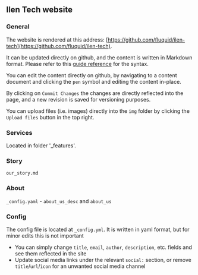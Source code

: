 ## Ilen Tech website

### General

The website is rendered at this address: [https://github.com/fluquid/ilen-tech](https://github.com/fluquid/ilen-tech).

It can be updated directly on github, and the content is written in Markdown format. Please refer to this [guide reference](https://kramdown.gettalong.org/quickref.html) for the syntax.

You can edit the content directly on github, by navigating to a content document and clicking the `pen` symbol and editing the content in-place.

By clicking on `Commit Changes` the changes are directly reflected into the page, and a new revision is saved for versioning purposes.

You can upload files (i.e. images) directly into the `img` folder by clicking the `Upload files` button in the top right.

### Services

Located in folder '_features'.

### Story

`our_story.md`

### About

`_config.yaml` - `about_us_desc` and `about_us`

### Config

The config file is located at `_config.yml`. It is written in yaml format, but for minor edits this is not important

* You can simply change `title`, `email`, `author`, `description`, etc. fields and see them reflected in the site
* Update social media links under the relevant `social:` section, or remove `title`/`url`/`icon` for an unwanted social media channel
